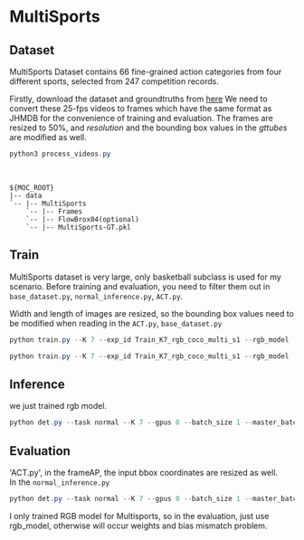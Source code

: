 # MultiSports

## Dataset
MultiSports Dataset contains 66 fine-grained action categories from four different sports, selected from 247 competition records. 

Firstly, download the dataset and groundtruths from [here](https://huggingface.co/datasets/MCG-NJU/MultiSports) We need to convert these 25-fps videos to frames which have the same format as JHMDB for the convenience of training and evaluation. The frames are resized to 50%, and *resolution* and the bounding box values in the *gttubes* are modified as well. 

```powershell
python3 process_videos.py
```
<br/>

```shell
${MOC_ROOT}
|-- data
`-- |-- MultiSports
    `-- |-- Frames
    `-- |-- FlowBrox04(optional)
    `-- |-- MultiSports-GT.pkl
```

   
## Train 
MultiSports dataset is very large, only basketball subclass is used for my scenario. Before training and evaluation, you need to filter them out in `base_dataset.py`, `normal_inference.py`, `ACT.py`.   

Width and length of images are resized, so the bounding box values need to be modified when reading in the `ACT.py`, `base_dataset.py`
```powershell
python train.py --K 7 --exp_id Train_K7_rgb_coco_multi_s1 --rgb_model ../experiment/MultiSports/rgb_model --batch_size 2 --master_batch 2 --lr 5e-4 --gpus 0 --num_workers 1 --num_epochs 1 --lr_step 6,8 --dataset multisports --split 1
```
```powershell
python train.py --K 7 --exp_id Train_K7_rgb_coco_multi_s1 --rgb_model ../experiment/Multisports_0718/rgb_model --batch_size 2 --master_batch 2 --lr 5e-4 --gpus 0 --num_workers 1 --num_epochs 2 --lr_step 6,8 --dataset multisports --split 1 --load_model ../experiment/MultiSports/rgb__model/model_last.pth --start_epoch 1
```
## Inference

we just trained rgb model. 
```powershell
python det.py --task normal --K 7 --gpus 0 --batch_size 1 --master_batch 1 --num_workers 2 --rgb_model ../experiment/Multisports_0718/rgb_model/model_last.pth  --inference_dir ../data0/basketball_test_1
```
## Evaluation

'ACT.py', in the frameAP, the input bbox coordinates are resized as well.  
In the `normal_inference.py`

```powershell
python det.py --task normal --K 7 --gpus 0 --batch_size 1 --master_batch 1 --num_workers 2 --rgb_model ../experiment/MultiSports/rgb_model/model_last.pth --inference_dir ~data/mmy/MOC/data0/basketball_test --flip_test --ninput 5 --dataset multisports 
```
I only trained RGB model for Multisports, so in the evaluation, just use rgb_model, otherwise will occur weights and bias mismatch problem.


